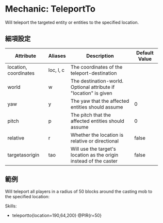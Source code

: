 Mechanic: TeleportTo
====================

Will teleport the targeted entity or entities to the specified location.

細項設定
----------

| Attribute | Aliases   | Description | Default Value |
|-----------------------|-----------|-------------------------------------------------------------------------------|---------------|
| location, coordinates | loc, l, c | The coordinates of the teleport-destination  |   |
| world | w | The destination-world. Optional attribute if "location" is given  |   |
| yaw   | y | The yaw that the affected entities should assume | 0 |
| pitch | p | The pitch that the affected entities should assume| 0 |
| relative | r| Whether the location is relative or directional| false  |
| targetasorigin| tao | Will use the target's location as the origin instead of the caster |  false |

範例
--------

Will teleport all players in a radius of 50 blocks around the casting
mob to the specified location:

Skills:
- teleportto{location=190,64,200} @PIR{r=50}